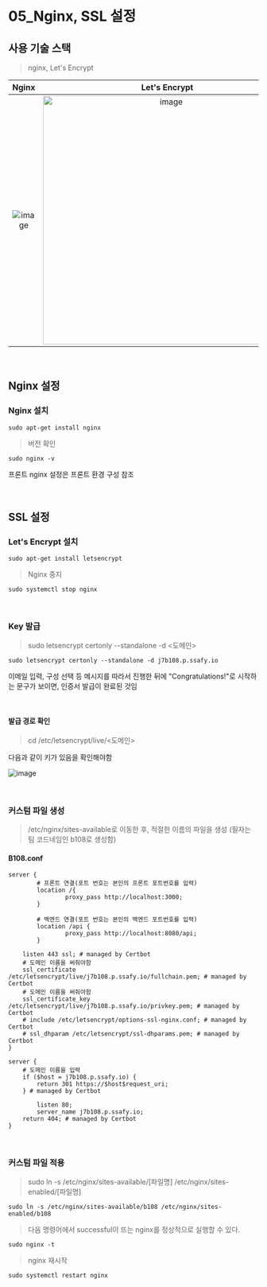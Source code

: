 # 05_Nginx, SSL 설정

## 사용 기술 스택

> nginx, Let's Encrypt

|                            Nginx                             |                        Let's Encrypt                         |
| :----------------------------------------------------------: | :----------------------------------------------------------: |
| ![image](https://user-images.githubusercontent.com/93081720/191642177-285bdd09-71f7-471f-afa4-a356c0d901e5.png) | <img src="https://user-images.githubusercontent.com/93081720/191642327-817e9ce2-b3ff-43c1-a01b-9cbb9867231c.png" referrerpolicy="no-referrer" alt="image" width="500px"> |

<br>

## Nginx 설정

### Nginx 설치

```
sudo apt-get install nginx
```

> 버전 확인

```
sudo nginx -v
```

프론트 nginx 설정은 프론트 환경 구성 참조

<br>

## SSL 설정

### Let's Encrypt 설치

```
sudo apt-get install letsencrypt
```

> Nginx 중지

```
sudo systemctl stop nginx
```

<br>

### Key 발급

> sudo letsencrypt certonly --standalone -d <도메인>

```
sudo letsencrypt certonly --standalone -d j7b108.p.ssafy.io
```

이메일 입력, 구성 선택 등 메시지를 따라서 진행한 뒤에  "Congratulations!"로 시작하는 문구가 보이면, 인증서 발급이 완료된 것임

<br>

#### 발급 경로 확인

> cd /etc/letsencrypt/live/<도메인>

다음과 같이 키가 있음을 확인해야함

![image](https://user-images.githubusercontent.com/93081720/191643088-ab03d95e-c950-4c5f-98e3-425b8bcff995.png)

<br>

### 커스텀 파일 생성

> /etc/nginx/sites-available로 이동한 후, 적절한 이름의 파일을 생성 (필자는 팀 코드네임인 b108로 생성함)

#### B108.conf

```nginx
server {
		# 프론트 연결(포트 번호는 본인의 프론트 포트번호를 입력)
        location /{
                proxy_pass http://localhost:3000;
        }
		
    	# 백엔드 연결(포트 번호는 본인의 백엔드 포트번호를 입력)
        location /api {
                proxy_pass http://localhost:8080/api;
        }

    listen 443 ssl; # managed by Certbot
    # 도메인 이름을 써줘야함
    ssl_certificate /etc/letsencrypt/live/j7b108.p.ssafy.io/fullchain.pem; # managed by Certbot
    # 도메인 이름을 써줘야함
    ssl_certificate_key /etc/letsencrypt/live/j7b108.p.ssafy.io/privkey.pem; # managed by Certbot
    # include /etc/letsencrypt/options-ssl-nginx.conf; # managed by Certbot
    # ssl_dhparam /etc/letsencrypt/ssl-dhparams.pem; # managed by Certbot
}

server {
    # 도메인 이름을 입력
    if ($host = j7b108.p.ssafy.io) {
        return 301 https://$host$request_uri;
    } # managed by Certbot

        listen 80;
        server_name j7b108.p.ssafy.io;
    return 404; # managed by Certbot
}
```

<br>

### 커스텀 파일 적용

> sudo ln -s /etc/nginx/sites-available/[파일명] /etc/nginx/sites-enabled/[파일명]

```
sudo ln -s /etc/nginx/sites-available/b108 /etc/nginx/sites-enabled/b108
```



> 다음 명령어에서 successful이 뜨는 nginx를 정상적으로 실행할 수 있다.

```
sudo nginx -t
```



> nginx 재시작

```
sudo systemctl restart nginx
```

